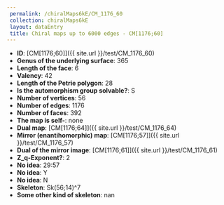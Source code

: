 ```yaml
--- 
 permalink: /chiralMaps6kE/CM_1176_60 
 collection: chiralMaps6kE
 layout: dataEntry
 title: Chiral maps up to 6000 edges - CM[1176;60]
---
```


- **ID**: [CM[1176;60]]({{ site.url }}/test/CM_1176_60)
- **Genus of the underlying surface**: 365
- **Length of the face**: 6
- **Valency**: 42
- **Length of the Petrie polygon**: 28
- **Is the automorphism group solvable?**: S
- **Number of vertices**: 56
- **Number of edges**: 1176
- **Number of faces**: 392
- **The map is self-**: none
- **Dual map**: [CM[1176;64]]({{ site.url }}/test/CM_1176_64)
- **Mirror (enantihomorphic) map**: [CM[1176;57]]({{ site.url }}/test/CM_1176_57)
- **Dual of the mirror image**: [CM[1176;61]]({{ site.url }}/test/CM_1176_61)
- **Z_q-Exponent?**: 2
- **No idea**:  29:57
- **No idea**: Y
- **No idea**: N
- **Skeleton**: Sk(56;14)^7
- **Some other kind of skeleton**: nan
